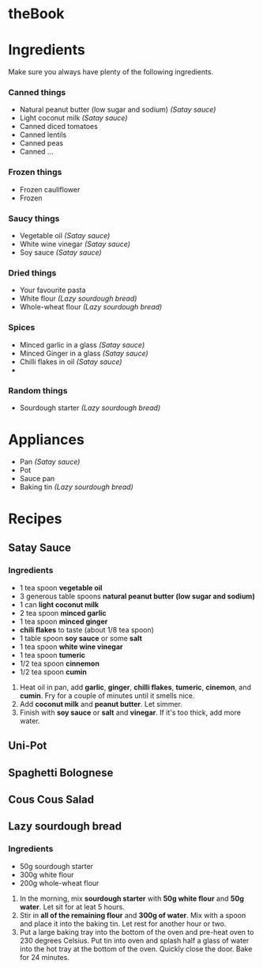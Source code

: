 # theBook


# Ingredients
Make sure you always have plenty of the following ingredients. 

### Canned things
* Natural peanut butter (low sugar and sodium) *(Satay sauce)*
* Light coconut milk *(Satay sauce)*
* Canned diced tomatoes
* Canned lentils
* Canned peas
* Canned ...

### Frozen things
* Frozen cauliflower 
* Frozen

### Saucy things
* Vegetable oil *(Satay sauce)*
* White wine vinegar *(Satay sauce)*
* Soy sauce *(Satay sauce)*

### Dried things
* Your favourite pasta
* White flour *(Lazy sourdough bread)*
* Whole-wheat flour *(Lazy sourdough bread)*

### Spices
* Minced garlic in a glass *(Satay sauce)* 
* Minced Ginger in a glass *(Satay sauce)*
* Chilli flakes in oil *(Satay sauce)*
* 

### Random things
* Sourdough starter *(Lazy sourdough bread)*

# Appliances
* Pan *(Satay sauce)* 
* Pot
* Sauce pan
* Baking tin *(Lazy sourdough bread)*


# Recipes

## Satay Sauce 
### Ingredients
* 1 tea spoon **vegetable oil** 
* 3 generous table spoons **natural peanut butter (low sugar and sodium)** 
* 1 can **light coconut milk** 
* 2 tea spoon **minced garlic**
* 1 tea spoon **minced ginger**
* **chili flakes** to taste (about 1/8 tea spoon)
* 1 table spoon **soy sauce** or some **salt** 
* 1 tea spoon **white wine vinegar**
* 1 tea spoon **tumeric**
* 1/2 tea spoon **cinnemon**
* 1/2 tea spoon **cumin**

1. Heat oil in pan, add **garlic**, **ginger**, **chilli flakes**, **tumeric**, **cinemon**, and **cumin**. Fry for a couple of minutes until it smells nice. 
1. Add **coconut milk** and **peanut butter**. Let simmer. 
1. Finish with **soy sauce** or **salt** and **vinegar**. If it's too thick, add more water.


## Uni-Pot


## Spaghetti Bolognese


## Cous Cous Salad


## Lazy sourdough bread
### Ingredients
* 50g sourdough starter 
* 300g white flour
* 200g whole-wheat flour

1. In the morning, mix **sourdough starter** with **50g white flour** and **50g water**. Let sit for at leat 5 hours. 
1. Stir in **all of the remaining flour** and **300g of water**. Mix with a spoon and place it into the baking tin. Let rest for another hour or two. 
1. Put a large baking tray into the bottom of the oven and pre-heat oven to 230 degrees Celsius. Put tin into oven and splash half a glass of water into the hot tray at the bottom of the oven. Quickly close the door. Bake for 24 minutes. 
